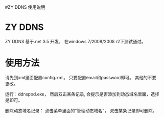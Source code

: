 #ZY DDNS 使用说明

# ZY DDNS #

ZY DDNS 基于.net 3.5 开发， 在windows 7/2008/2008 r2下测试通过。


# 使用方法 #

请先到xml里面配置config.xml。 只要配置email和password即可。
其他的不要更改。

运行：ddnspod.exe， 然后双击某条记录, 会提示是否添加到动态域名里面，选择是即可。

删除动态域名记录：
点击菜单里面的“管理动态域名”， 双击某条记录即可删除。